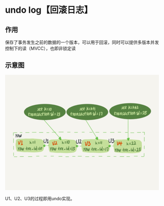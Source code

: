 # undo log【回滚日志】

## 作用
保存了事务发生之前的数据的一个版本，可以用于回滚，同时可以提供多版本并发控制下的读（MVCC），也即非锁定读

## 示意图
![](media/15816110997428/15820444371079.jpg)

U1、U2、U3的过程即用undo实现。